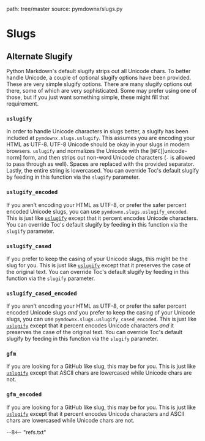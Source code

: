 path: tree/master
source: pymdownx/slugs.py

# Slugs

## Alternate Slugify

Python Markdown's default slugify strips out all Unicode chars. To better handle Unicode, a couple of optional slugify
options have been provided. These are very simple slugify options. There are many slugify options out there, some of
which are very sophisticated. Some may prefer using one of those, but if you just want something simple, these might
fill that requirement.

### `uslugify`

In order to handle Unicode characters in slugs better, a slugify has been included at `pymdownx.slugs.uslugify`. This
assumes you are encoding your HTML as UTF-8.  UTF-8 Unicode should be okay in your slugs in modern browsers. `uslugify`
and normalizes the Unicode with the [`NFC`][unicode-norm] form, and then strips out non-word Unicode characters (`-` is
allowed to pass through as well). Spaces are replaced with the provided separator.  Lastly, the entire string is
lowercased. You can override Toc's default slugify by feeding in this function via the `slugify` parameter.

### `uslugify_encoded`

If you aren't encoding your HTML as UTF-8, or prefer the safer percent encoded Unicode slugs, you can use
`pymdownx.slugs.uslugify_encoded`. This is just like [`uslugify`](#uslugify) except that it percent encodes Unicode
characters. You can override Toc's default slugify by feeding in this function via the `slugify` parameter.

### `uslugify_cased`

If you prefer to keep the casing of your Unicode slugs, this might be the slug for you. This is just like
[`uslugify`](#uslugify) except that it preserves the case of the original text. You can override Toc's default slugify
by feeding in this function via the `slugify` parameter.

### `uslugify_cased_encoded`

If you aren't encoding your HTML as UTF-8, or prefer the safer percent encoded Unicode slugs *and* you prefer to keep
the casing of your Unicode slugs, you can use `pymdownx.slugs.uslugify_cased_encoded`. This is just like
[`uslugify`](#uslugify) except that it percent encodes Unicode characters *and* it preserves the case of the original
text. You can override Toc's default slugify by feeding in this function via the `slugify` parameter.

### `gfm`

If you are looking for a GitHub like slug, this may be for you. This is just like [`uslugify`](#uslugify) except that
ASCII chars are lowercased while Unicode chars are not.

### `gfm_encoded`

If you are looking for a GitHub like slug, this may be for you. This is just like [`uslugify`](#uslugify) except that it
percent encodes Unicode characters and ASCII chars are lowercased while Unicode chars are not.

--8<-- "refs.txt"
